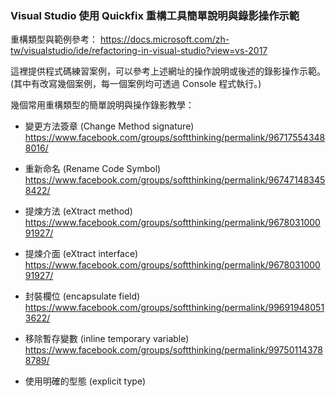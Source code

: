 ### Visual Studio 使用 Quickfix 重構工具簡單說明與錄影操作示範

重構類型與範例參考：
https://docs.microsoft.com/zh-tw/visualstudio/ide/refactoring-in-visual-studio?view=vs-2017

這裡提供程式碼練習案例，可以參考上述網址的操作說明或後述的錄影操作示範。  
(其中有改寫幾個案例，每一個案例均可透過 Console 程式執行。)

幾個常用重構類型的簡單說明與操作錄影教學：

* 變更方法簽章 (Change Method signature)  
    https://www.facebook.com/groups/softthinking/permalink/967175543488016/

* 重新命名 (Rename Code Symbol)  
    https://www.facebook.com/groups/softthinking/permalink/967471483458422/
* 提煉方法 (eXtract method)  
    https://www.facebook.com/groups/softthinking/permalink/967803100091927/
* 提煉介面 (eXtract interface)  
    https://www.facebook.com/groups/softthinking/permalink/967803100091927/
* 封裝欄位 (encapsulate field)  
	https://www.facebook.com/groups/softthinking/permalink/996919480513622/
* 移除暫存變數 (inline temporary variable)  
	https://www.facebook.com/groups/softthinking/permalink/997501143788789/
* 使用明確的型態 (explicit type)
